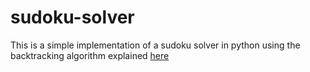 # sudoku-solver
This is a simple implementation of a sudoku solver in python using the backtracking algorithm explained [here](https://www.youtube.com/watch?v=G_UYXzGuqvM)

